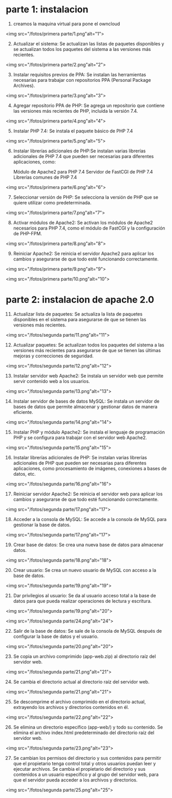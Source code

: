 # parte 1: instalacion

1. creamos la maquina virtual para pone el owncloud

<img src="/fotos/primera parte/1.png"alt="1">

2. Actualizar el sistema: Se actualizan las listas de paquetes disponibles y se actualizan todos los paquetes del sistema a las versiones más recientes.

<img src="/fotos/primera parte/2.png"alt="2">

3. Instalar requisitos previos de PPA: Se instalan las herramientas necesarias para trabajar con repositorios PPA (Personal Package Archives).

<img src="/fotos/primera parte/3.png"alt="3">

4. Agregar repositorio PPA de PHP: Se agrega un repositorio que contiene las versiones más recientes de PHP, incluida la versión 7.4.

<img src="/fotos/primera parte/4.png"alt="4">

5. Instalar PHP 7.4: Se instala el paquete básico de PHP 7.4

<img src="/fotos/primera parte/5.png"alt="5">

6. Instalar librerías adicionales de PHP:Se instalan varias librerías adicionales de PHP 7.4 que pueden ser necesarias para diferentes aplicaciones, como:

    Módulo de Apache2 para PHP 7.4
    Servidor de FastCGI de PHP 7.4
    Librerías comunes de PHP 7.4

<img src="/fotos/primera parte/6.png"alt="6">

7. Seleccionar versión de PHP: Se selecciona la versión de PHP que se quiere utilizar como predeterminada.

<img src="/fotos/primera parte/7.png"alt="7">

8. Activar módulos de Apache2: Se activan los módulos de Apache2 necesarios para PHP 7.4, como el módulo de FastCGI y la configuración de PHP-FPM.

<img src="/fotos/primera parte/8.png"alt="8">

9. Reiniciar Apache2: Se reinicia el servidor Apache2 para aplicar los cambios y asegurarse de que todo esté funcionando correctamente.

<img src="/fotos/primera parte/9.png"alt="9">

<img src="/fotos/primera parte/10.png"alt="10">

# parte 2: instalacion de apache 2.0

11. Actualizar lista de paquetes: Se actualiza la lista de paquetes disponibles en el sistema para asegurarse de que se tienen las versiones más recientes.

<img src="/fotos/segunda parte/11.png"alt="11">


12. Actualizar paquetes: Se actualizan todos los paquetes del sistema a las versiones más recientes para asegurarse de que se tienen las últimas mejoras y correcciones de seguridad.

<img src="/fotos/segunda parte/12.png"alt="12">


13. Instalar servidor web Apache2: Se instala un servidor web que permite servir contenido web a los usuarios.

<img src="/fotos/segunda parte/13.png"alt="13">


14. Instalar servidor de bases de datos MySQL: Se instala un servidor de bases de datos que permite almacenar y gestionar datos de manera eficiente.

<img src="/fotos/segunda parte/14.png"alt="14">


15. Instalar PHP y módulo Apache2: Se instala el lenguaje de programación PHP y se configura para trabajar con el servidor web Apache2.

<img src="/fotos/segunda parte/15.png"alt="15">


16. Instalar librerías adicionales de PHP: Se instalan varias librerías adicionales de PHP que pueden ser necesarias para diferentes aplicaciones, como procesamiento de imágenes, conexiones a bases de datos, etc.

<img src="/fotos/segunda parte/16.png"alt="16">


17. Reiniciar servidor Apache2: Se reinicia el servidor web para aplicar los cambios y asegurarse de que todo esté funcionando correctamente.

<img src="/fotos/segunda parte/17.png"alt="17">


18. Acceder a la consola de MySQL: Se accede a la consola de MySQL para gestionar la base de datos.

<img src="/fotos/segunda parte/17.png"alt="17">


19. Crear base de datos: Se crea una nueva base de datos para almacenar datos.

<img src="/fotos/segunda parte/18.png"alt="18">


20. Crear usuario: Se crea un nuevo usuario de MySQL con acceso a la base de datos.

<img src="/fotos/segunda parte/19.png"alt="19">

21. Dar privilegios al usuario: Se da al usuario acceso total a la base de datos para que pueda realizar operaciones de lectura y escritura.

<img src="/fotos/segunda parte/19.png"alt="20">

<img src="/fotos/segunda parte/24.png"alt="24">

22. Salir de la base de datos: Se sale de la consola de MySQL después de configurar la base de datos y el usuario.

<img src="/fotos/segunda parte/20.png"alt="20">

23. Se copia un archivo comprimido (app-web.zip) al directorio raíz del servidor web.

<img src="/fotos/segunda parte/21.png"alt="21">

24. Se cambia el directorio actual al directorio raíz del servidor web.

<img src="/fotos/segunda parte/21.png"alt="21">

25. Se descomprime el archivo comprimido en el directorio actual, extrayendo los archivos y directorios contenidos en él.

<img src="/fotos/segunda parte/22.png"alt="22">

26. Se elimina un directorio específico (app-web/) y todo su contenido. Se elimina el archivo index.html predeterminado del directorio raíz del servidor web.

<img src="/fotos/segunda parte/23.png"alt="23">

27. Se cambian los permisos del directorio y sus contenidos para permitir que el propietario tenga control total y otros usuarios puedan leer y ejecutar archivos. Se cambia el propietario del directorio y sus contenidos a un usuario específico y al grupo del servidor web, para que el servidor pueda acceder a los archivos y directorios.

<img src="/fotos/segunda parte/25.png"alt="25">
